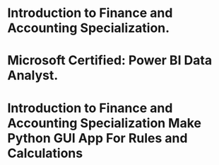 # Introduction to Finance and Accounting Specialization.
# Microsoft Certified: Power BI Data Analyst.
# Introduction to Finance and Accounting Specialization Make Python GUI App For Rules and Calculations
